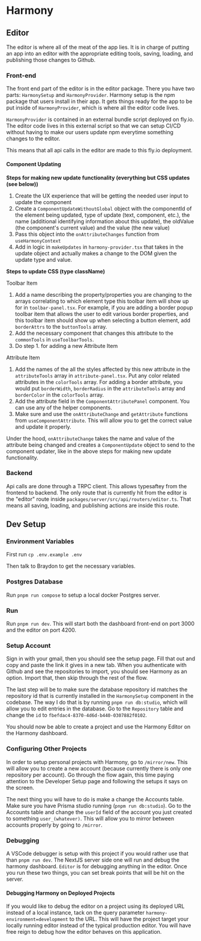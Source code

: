 # Harmony

## Editor

The editor is where all of the meat of the app lies. It is in charge of putting an app into an editor with the appropriate
editing tools, saving, loading, and publishing those changes to Github.

### Front-end

The front end part of the editor is in the editor package. There you have two parts: `HarmonySetup` and `HarmonyProvider`.
Harmony setup is the npm package that users install in their app. It gets things ready for the app to be put inside of `HarmonyProvider`, which is where all the editor code lives.

`HarmonyProvider` is contained in an external bundle script deployed on fly.io. The editor code lives in this external script so that we can setup CI/CD without having to make our users update npm everytime something changes to the editor.

This means that all api calls in the editor are made to this fly.io deployment.

#### Component Updating

__Steps for making new update functionality (everything but CSS updates (see below))__

1. Create the UX experience that will be getting the needed user input to update the component
2. Create a `ComponentUpdateWithoutGlobal` object with the componentId of the element being updated, type of update (text, component, etc.), the name (additional identifying information about this update), the oldValue (the component's current value) and the value (the new value)
3. Pass this object into the `onAttributeChanges` function from `useHarmonyContext`
4. Add in logic in `makeUpdates` in `harmony-provider.tsx` that takes in the update object and actually makes a change to the DOM given the update type and value.

__Steps to update CSS (type className)__

Toolbar Item

1. Add a name describing the property/properties you are changing to the arrays correlating to which element type this toolbar item will show up for in `toolbar-panel.tsx`. For example, if you are adding a border popup toolbar item that allows the user to edit various border properties, and this toolbar item should show up when selecting a button element, add `borderAttrs` to the `buttonTools` array.
2. Add the necessary component that changes this attribute to the `commonTools` in `useToolbarTools`.
3. Do step 1. for adding a new Attribute Item

Attribute Item

1. Add the names of the all the styles affected by this new attribute in the `attributeTools` array in `attribute-panel.tsx`. Put any color related attributes in the `colorTools` array. For adding a border attribute, you would put `borderWidth`, `borderRadius` in the `attributeTools` array and `borderColor` in the `colorTools` array.
2. Add the attribute field in the `ComponentAttributePanel` component. You can use any of the helper components.
3. Make sure and use the `onAttributeChange` and `getAttribute` functions from `useComponentAttribute`. This will allow you to get the correct value and update it properly.

Under the hood, `onAttributeChange` takes the name and value of the attribute being changed and creates a `ComponentUpdate` object to send to the component updater, like in the above steps for making new update functionality.

### Backend

Api calls are done through a TRPC client. This allows typesaftey from the frontend to backend. The only route that is currently hit from the editor is the "editor" route inside `packages/server/src/api/routers/editor.ts`. That means all saving, loading, and publishing actions are inside this route.

## Dev Setup

### Environment Variables

First run
`cp .env.example .env`

Then talk to Braydon to get the necessary variables.

### Postgres Database

Run `pnpm run compose` to setup a local docker Postgres server.

### Run

Run `pnpm run dev`. This will start both the dashboard front-end on port 3000 and the editor on port 4200.

### Setup Account

Sign in with your gmail, then you should see the setup page. Fill that out and copy and paste the link it gives in a new tab. When you authenticate with Github and see the repositories to import, you should see Harmony as an option. Import that, then skip through the rest of the flow.

The last step will be to make sure the database repository id matches the repository id that is currently installed in the `HarmonySetup` component in the codebase. The way I do that is by running `pnpm run db:studio`, which will allow you to edit entries in the database. Go to the `Repository` table and change the `id` to `fbefdac4-8370-4d6d-b440-0307882f0102`.

You should now be able to create a project and use the Harmony Editor on the Harmony dashboard.

### Configuring Other Projects

In order to setup personal projects with Harmony, go to `/mirror/new`. This will allow you to create a new account (because currently there is only one repository per account). Go through the flow again, this time paying attention to the Developer Setup page and following the setups it says on the screen.

The next thing you will have to do is make a change the Accounts table. Make sure you have Prisma studio running (`pnpm run db:studio`). Go to the Accounts table and change the `userId` field of the account you just created to something `user_(whatever)`. This will allow you to mirror between accounts properly by going to `/mirror`.

### Debugging

A VSCode debugger is setup with this project if you would rather use that than `pnpm run dev`. The NextJS server side one will run and debug the harmony dashboard. `Editor` is for debugging anything in the editor. Once you run these two things, you can set break points that will be hit on the server.

#### Debugging Harmony on Deployed Projects

If you would like to debug the editor on a project using its deployed URL instead of a local instance, tack on the query parameter `harmony-environment=development` to the URL. This will have the project target your locally running editor instead of the typical production editor. You will have free reign to debug how the editor behaves on this application.

